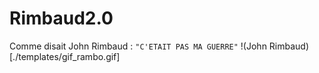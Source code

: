 # Rimbaud2.0

Comme disait John Rimbaud : ```"C'ETAIT PAS MA GUERRE"```
!(John Rimbaud)[./templates/gif_rambo.gif]